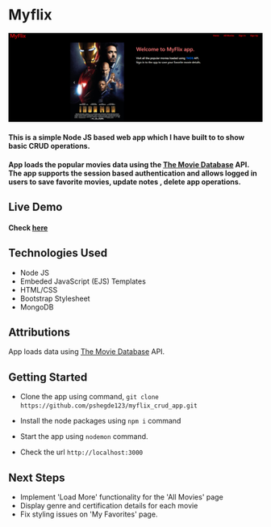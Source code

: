 # Myflix 
![Landing page](./landing_page.png)
#### This is a simple Node JS based web app which I have built to to show basic CRUD operations. 
#### App loads the popular movies data using the [The Movie Database](https://developer.themoviedb.org/docs/getting-started) API. The app supports the session based authentication and allows logged in users to save favorite movies, update notes , delete app operations. 

## Live Demo
#### Check [here](https://myflix-ejs-7ead97899eae.herokuapp.com/) 

## Technologies Used
* Node JS
* Embeded JavaScript (EJS) Templates
* HTML/CSS
* Bootstrap Stylesheet
* MongoDB

## Attributions
App loads data using [The Movie Database](https://developer.themoviedb.org/docs/getting-started) API.

## Getting Started
* Clone the app using command, 
`git clone https://github.com/pshegde123/myflix_crud_app.git`

* Install the node packages  using `npm i` command
* Start the app using `nodemon` command.
* Check the url `http://localhost:3000`

## Next Steps
* Implement 'Load More' functionality for the 'All Movies' page
* Display genre and certification details for each movie
* Fix styling issues on 'My Favorites' page.